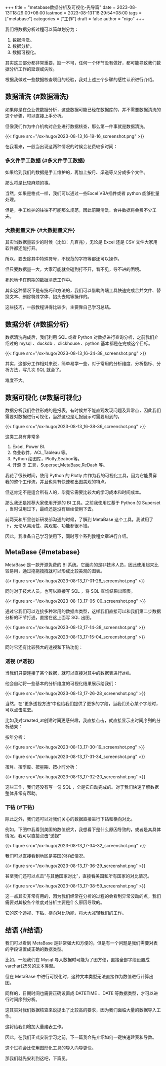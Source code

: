 +++
title = "metabase数据分析及可视化-先导篇"
date = 2023-08-13T18:29:00+08:00
lastmod = 2023-08-13T18:29:54+08:00
tags = ["metabase"]
categories = ["工作"]
draft = false
author = "nigo"
+++

我们将数据分析过程可以简单划分为：

1.  数据清洗。
2.  数据分析。
3.  数据可视化。

其实这三部分都非常重要，缺一不可，任何一个环节没有做好，都可能导致我们数据分析工作的延误或失败。

根据我做过一些数据核查项目的经验，我对上述三个步骤的感性认识进行介绍。


## 数据清洗 {#数据清洗}

如果你是在企业做数据分析，这些数据可能已经在数据库的，并不需要数据清洗的这个步骤，可以直接上手分析。

但像我们作为中介机构对企业进行数据核查，那么第一件事就是数据清洗。

{{< figure src="/ox-hugo/2023-08-13_16-19-16_screenshot.png" >}}

在我看来，一般当出现这两种情况的时候会花费较多时间：


### 多文件手工数据 {#多文件手工数据}

如果给到我们的数据是手工维护的，再加上按月、渠道等又分成多个文件。

那么将是比较麻烦的事。

当然，如果是格式一样，我们可以通过一些Excel VBA插件或者 python 能够批量处理。

但是，手工维护的往往不可能那么规范，因此前期清洗、合并数据将会费不少工夫。


### 大数据量文件 {#大数据量文件}

其实当数据量较少的时候（比如：几百兆），无论是 Excel 还是 CSV 文件大家用软件都还能打开。

所以，要去除其中特殊符号，不规范的字符等都还可以操作。

但只要数据量一大，大家可能就会碰到打不开，看不见，导不进的困境。

死死地卡在前期的数据清洗工作中。

其实这种情况下是有技巧和方法的，我们可以借助终端工具快速完成合并文件、替换文本、删除特殊字体、掐头去尾等操作的。

这些技巧，一般教程讲得比较少，主要靠自己学习总结。


## 数据分析 {#数据分析}

数据清洗完成后，我们利用 SQL 或者 Python 对数据进行查询分析，之前我们介绍过的 mysql 、duckdb 、clickhouse 、python 基本都是在完成这个目标。

{{< figure src="/ox-hugo/2023-08-13_16-34-38_screenshot.png" >}}

其实，这部分工作相对来说，简单易学一些，对于常用的分析维度、分析指标、分析方法，写几次 SQL 就会了。

难度不大。


## 数据可视化 {#数据可视化}

数据分析我们往往形成的是报表，有时候并不能直观发现问题及异常点，因此我们需要对数据进行可视化，当然这也是汇报展示时需要用到的。

{{< figure src="/ox-hugo/2023-08-13_16-38-36_screenshot.png" >}}

这类工具有非常多

1.  Excel, Power BI.
2.  商业软件，ACL,Tableau 等。
3.  Python 绘图库，Plotly,Seabon等。
4.  开源 BI 工具，Superset,MetaBase,ReDash 等。

我花了很长时间，使用 Python 的 Plotly 库作为我的可视化工具，因为它能贯穿我的整个工作流，并且也具有快速和出图美观的特点。

但这肯定不是适合所有人的，毕竟它需要比较大的学习成本和时间成本。

那么我还是推荐大家使用开源的 BI 工具。之前我使用过基于 Python 的 Superset ，当时试用过下，最终还是没有继续使用下去。

前两天和所里创新研发部沟通的时候，了解到 MetaBase 这个工具，我试用了下，无论从易用性、美观度、功能都很不错。

因此，我准备自己学习使用下，同时写个系列教程文章进行介绍。


## MetaBase {#metabase}

MetaBase 是一款开源免费的 BI 系统。它面向的是非技术人员，因此使用起来比较易用，通过拖拖拽拽就可以形成比较美观的图表。

{{< figure src="/ox-hugo/2023-08-13_17-01-28_screenshot.png" >}}

同时对于技术人员，也可以直接写 SQL ，将 SQL 查询结果出图表。

{{< figure src="/ox-hugo/2023-08-13_17-05-00_screenshot.png" >}}

通过它我们可以连接多种常用的数据库类型，这样我们直接可以和我们第二步数据分析的环节打通，直接在这上面写 SQL 出图。

{{< figure src="/ox-hugo/2023-08-13_17-14-38_screenshot.png" >}}

{{< figure src="/ox-hugo/2023-08-13_17-15-04_screenshot.png" >}}

同时它还有比较强大的透视和下钻功能：


### 透视 {#透视}

当我们只要连接了某个数据，就可以直接对其中的数据表进行`透视`。

他会自动将一些基本的分析维度的可视化结果展示给我们：

{{< figure src="/ox-hugo/2023-08-13_17-26-28_screenshot.png" >}}

当然，在“更多透视方法”中也给我们提供了更多的字段，当我们关心某个字段时，可以点击进去。

比如我对created_at创建时间更感兴趣，我直接点击，就直接显示出时间序列的分析结果：

按年分析：

{{< figure src="/ox-hugo/2023-08-13_17-30-19_screenshot.png" >}}

{{< figure src="/ox-hugo/2023-08-13_17-31-34_screenshot.png" >}}

按月、按季度、按星期、按小时分析：

{{< figure src="/ox-hugo/2023-08-13_17-32-20_screenshot.png" >}}

这些工作，我们还没有写一句 SQL ，全是它自动完成的。对于我们快速了解数据整体非常有帮助。


### 下钻 {#下钻}

除此之外，我们还可以对我们关心的数据直接进行下钻和横向对比。

例如，下图中我看到美国的数值很大，我想看下是什么原因导致的，或者是其具体情况，我可以直接点击“透视”

{{< figure src="/ox-hugo/2023-08-13_17-34-32_screenshot.png" >}}

我们可以直接看到地区是美国的详细情况。

{{< figure src="/ox-hugo/2023-08-13_17-36-29_screenshot.png" >}}

甚至我们还可以点击“与其他国家对比”，直接看美国和所有国家的对比情况。

{{< figure src="/ox-hugo/2023-08-13_17-38-59_screenshot.png" >}}

这一点其实非常有用的，因为我们经常在分析的过程的会看到异常波动的点，我们需要对其按各个维度对分析主要是什么原因导致的。

它的这个透视、下钻、横向对比功能，将大大减轻我们的工作。


## 结语 {#结语}

我们可以看到 MetaBase 是非常强大和方便的，但是有一个问题是我们需要对表的字段设置成正确的数据类型。

比如，一般我们在 Mysql 导入数据时可能为了图方便，直接全部字段设置成varchar(255)的文本类型。

但在 MetaBase 中进行可视化时，这种文本类型无法直接作为数值进行计算出图。

同样的，日期时间也需要正确设置成 DATETIME 、DATE 等数据类型，才可以进行时间序列分析。

这其实对我们数据核查来说提出了比较高的要求，因为我们面临大量的数据导入工作。

这将给我们增加大量建表工作。

因此，在我们正式安装学习之前，下一篇我会先介绍如何一键快速建表和导数。

这个过程会比使用图形化工具的导入向导更快。

那我们就先安利到这吧，下篇见。
